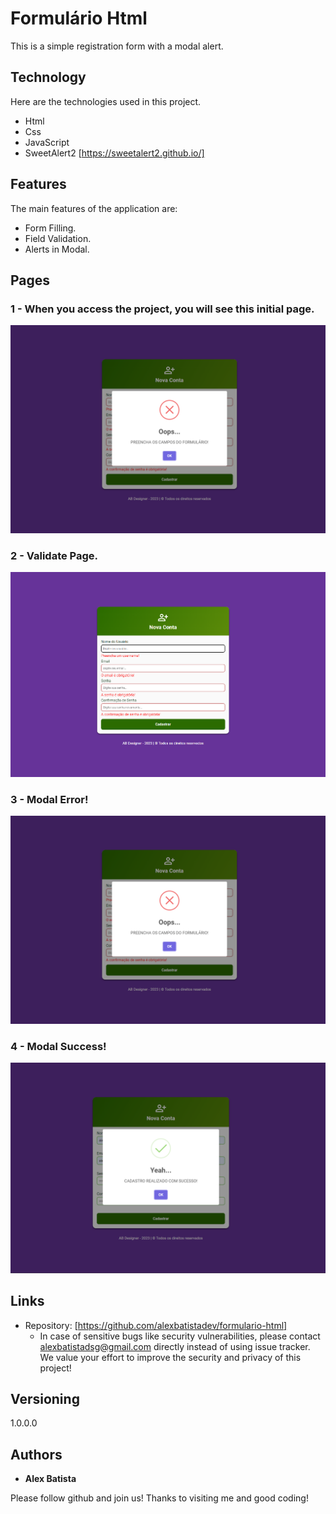 
# Formulário Html


This is a simple registration form with a modal alert.


## Technology 

Here are the technologies used in this project.

* Html
* Css
* JavaScript
* SweetAlert2 [https://sweetalert2.github.io/]


## Features

The main features of the application are:
 - Form Filling.
 - Field Validation.
 - Alerts in Modal.

## Pages


### 1 - When you access the project, you will see this initial page.

![Homepage image](https://github.com/alexbatistadev/formulario-html/blob/main/img/readme/alert-error.png)

### 2 - Validate Page.

![Validate Page](https://github.com/alexbatistadev/formulario-html/blob/main/img/readme/validate-form.png)

### 3 - Modal Error!

![Modal error](https://github.com/alexbatistadev/formulario-html/blob/main/img/readme/alert-error.png)

### 4 - Modal Success!

![Modal success](https://github.com/alexbatistadev/formulario-html/blob/main/img/readme/alert-success.png)


## Links
  - Repository: [https://github.com/alexbatistadev/formulario-html]
    - In case of sensitive bugs like security vulnerabilities, please contact
      alexbatistadsg@gmail.com directly instead of using issue tracker. We value your effort
      to improve the security and privacy of this project!

  ## Versioning

  1.0.0.0


  ## Authors

  * **Alex Batista** 

  Please follow github and join us!
  Thanks to visiting me and good coding!
